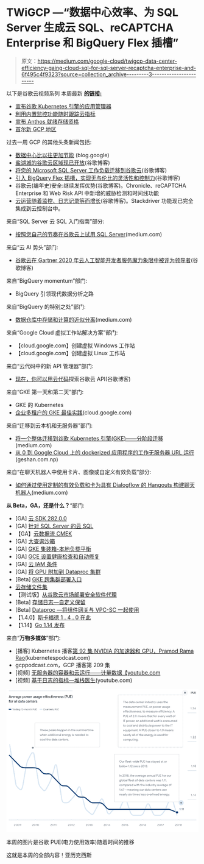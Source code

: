 # TWiGCP —“数据中心效率、为 SQL Server 生成云 SQL、reCAPTCHA Enterprise 和 BigQuery Flex 插槽”

> 原文：<https://medium.com/google-cloud/twigcp-data-center-efficiency-gaing-cloud-sql-for-sql-server-recaptcha-enterprise-and-6f495c4f9323?source=collection_archive---------3----------------------->

以下是谷歌云视频系列 本周最新 [**的链接:**](http://gtech.run/ju4em)

*   [宣布谷歌 Kubernetes 引擎的应用管理器](http://gtech.run/2af8p)
*   [利用内置监控功能随时跟踪云指标](http://gtech.run/kaggc)
*   [宣布 Anthos 就绪存储资格](http://gtech.run/842s9)
*   [首尔新 GCP 地区](http://gtech.run/y4kma)

过去一周 GCP 的其他头条新闻包括:

*   [数据中心比以往更加节能](http://gtech.run/wz5ue) (blog.google)
*   [盐湖城的谷歌云区域现已开放](http://gtech.run/xm6ts)(谷歌博客)
*   [将您的 Microsoft SQL Server 工作负载迁移到谷歌云](http://gtech.run/ypk3a)(谷歌博客)
*   [引入 BigQuery Flex 插槽，实现无与伦比的灵活性和控制力](http://gtech.run/lmws3)(谷歌博客)
*   谷歌云(编年史)安全:继续发挥优势(谷歌博客)。Chronicle、reCAPTCHA Enterprise 和 Web Risk API 中新增的威胁检测和时间线功能
*   [云运营随着监控、日志记录等而增长](http://gtech.run/z79nf)(谷歌博客)。Stackdriver 功能现已完全集成到云控制台中。

来自“SQL Server 云 SQL 入门指南”部分:

*   [按照您自己的节奏在谷歌云上试用 SQL Server](http://gtech.run/9pryv)(medium.com)

来自“云 AI 势头”部门:

*   [谷歌云在 Gartner 2020 年云人工智能开发者服务魔力象限中被评为领导者](http://gtech.run/qt6vp)(谷歌博客)

来自“BigQuery momentum”部门:

*   BigQuery 引领现代数据分析之路

来自“BigQuery 的特别之处”部门:

*   [数据仓库中存储和计算的近似分离](http://gtech.run/3sgwa)(medium.com)

来自“Google Cloud 虚拟工作站解决方案”部门:

*   【cloud.google.com】创建虚拟 Windows 工作站
*   【cloud.google.com】创建虚拟 Linux 工作站

来自“云代码中的新 API 管理器”部门:

*   [现在，你可以用云代码](http://gtech.run/kg5rg)探索谷歌云 API(谷歌博客)

来自“GKE 第一天和第二天”部门:

*   GKE 的 Kubernetes
*   [企业多租户的 GKE 最佳实践](http://gtech.run/5289a)(cloud.google.com)

来自“迁移到云本机和无服务器”部门:

*   [将一个整体迁移到谷歌 Kubernetes 引擎(GKE)——分阶段迁移](http://gtech.run/lu8uu)(medium.com)
*   [从 0 到 Google Cloud 上的 dockerized 应用程序的工作无服务器 URL 运行](http://gtech.run/d58wk)(geshan.com.np)

来自“在聊天机器人中使用卡片、图像或自定义有效负载”部分:

*   [如何通过使用定制的有效负载和卡为具有 Dialogflow 的 Hangouts 构建聊天机器人](http://gtech.run/bc9bx)(medium.com)

**从 Beta，GA，还是什么？**“部门:

*   [GA] [云 SDK 282.0.0](http://gtech.run/wfg8w)
*   [GA] [针对 SQL Server 的云 SQL](http://gtech.run/asjaz)
*   【GA】[云数据流 CMEK](http://gtech.run/tbjxh)
*   [GA] [大查询沙箱](http://gtech.run/kfupv)
*   [GA] [GKE 集装箱-本地负载平衡](http://gtech.run/gaetg)
*   [GA] [GCE 设置健康检查和自动修复](http://gtech.run/rssmd)
*   [GA] [云 IAM 条件](http://gtech.run/xktpj)
*   [GA] [将 GPU 附加到 Dataproc 集群](http://gtech.run/u6jnj)
*   [Beta] [GKE 跨集群部署入口](http://gtech.run/5vswa)
*   [云存储文件集](http://gtech.run/rvle)
*   【测试版】[从谷歌云市场部署安全软件代理](http://gtech.run/e67a2)
*   [Beta] [存储日志—自定义保留](http://gtech.run/hfyca)
*   [Beta] [Dataproc —将组件网关与 VPC-SC 一起使用](http://gtech.run/pc3n3)
*   【1.4.0】[斯卡福德 1 . 4 . 0 在此](http://gtech.run/hcm8c)
*   【1.14】[Go 1.14 发布](http://gtech.run/ja9dn)

来自“**万物多媒体**”部门:

*   [播客] Kubernetes 播客[第 92 集 NVIDIA 的加速器和 GPU，Pramod Rama Rao](http://gtech.run/7xds4)(kubernetespodcast.com)
*   gcppodcast.com，GCP 播客第 209 集
*   [视频] [无服务器的容器和云运行——计量数据【youtube.com ](http://gtech.run/fdzj6)
*   [视频] [基于日志的指标—堆栈医生](http://gtech.run/gqrbf)(youtube.com)

[![](img/ea255ab9fbb023343b936d8b55455fe3.png)](http://gtech.run/wz5ue)

本周的图片是谷歌 PUE(电力使用效率)随着时间的推移

这就是本周的全部内容！亚历克西斯